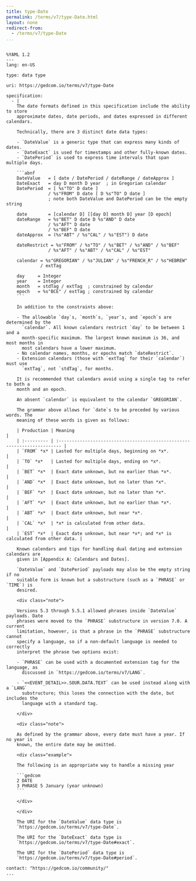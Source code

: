 ```yaml
---
title: type-Date
permalink: /terms/v7/type-Date.html
layout: none
redirect-from:
  - /terms/v7/type-Date
...
```


```

%YAML 1.2
---
lang: en-US

type: data type

uri: https://gedcom.io/terms/v7/type-Date

specification:
  - |
    The date formats defined in this specification include the ability to store
    approximate dates, date periods, and dates expressed in different calendars.
    
    Technically, there are 3 distinct date data types:
    
    - `DateValue` is a generic type that can express many kinds of dates.
    - `DateExact` is used for timestamps and other fully-known dates.
    - `DatePeriod` is used to express time intervals that span multiple days.
    
    ```abnf
    DateValue   = [ date / DatePeriod / dateRange / dateApprox ]
    DateExact   = day D month D year  ; in Gregorian calendar
    DatePeriod  = [ %s"TO" D date ]
                / %s"FROM" D date [ D %s"TO" D date ]
                ; note both DateValue and DatePeriod can be the empty string
    
    date        = [calendar D] [[day D] month D] year [D epoch]
    dateRange   = %s"BET" D date D %s"AND" D date
                / %s"AFT" D date
                / %s"BEF" D date
    dateApprox  = (%s"ABT" / %s"CAL" / %s"EST") D date
    
    dateRestrict = %s"FROM" / %s"TO" / %s"BET" / %s"AND" / %s"BEF"
                / %s"AFT" / %s"ABT" / %s"CAL" / %s"EST"
    
    calendar = %s"GREGORIAN" / %s"JULIAN" / %s"FRENCH_R" / %s"HEBREW"
             / extTag
    
    day     = Integer
    year    = Integer
    month   = stdTag / extTag  ; constrained by calendar
    epoch   = %s"BCE" / extTag ; constrained by calendar
    ```
    
    In addition to the constraints above:
    
    - The allowable `day`s, `month`s, `year`s, and `epoch`s are determined by the
      `calendar`. All known calendars restrict `day` to be between 1 and a
      month-specific maximum. The largest known maximum is 36, and most months in
      most calendars have a lower maximum.
    - No calendar names, months, or epochs match `dateRestrict`.
    - Extension calendars (those with `extTag` for their `calendar`) must use
      `extTag`, not `stdTag`, for months.
    
    It is recommended that calendars avoid using a single tag to refer to both a
    month and an epoch.
    
    An absent `calendar` is equivalent to the calendar `GREGORIAN`.
    
    The grammar above allows for `date`s to be preceded by various words. The
    meaning of these words is given as follows:
    
    | Production | Meaning                                                                  |
    | :--------- | :----------------------------------------------------------------------- |
    | `FROM` *x* | Lasted for multiple days, beginning on *x*.                              |
    | `TO` *x*   | Lasted for multiple days, ending on *x*.                                 |
    | `BET` *x*  | Exact date unknown, but no earlier than *x*.                             |
    | `AND` *x*  | Exact date unknown, but no later than *x*.                               |
    | `BEF` *x*  | Exact date unknown, but no later than *x*.                               |
    | `AFT` *x*  | Exact date unknown, but no earlier than *x*.                             |
    | `ABT` *x*  | Exact date unknown, but near *x*.                                        |
    | `CAL` *x*  | *x* is calculated from other data.                                       |
    | `EST` *x*  | Exact date unknown, but near *x*; and *x* is calculated from other data. |
    
    Known calendars and tips for handling dual dating and extension calendars are
    given in [Appendix A: Calendars and Dates].
    
    `DateValue` and `DatePeriod` payloads may also be the empty string if no
    suitable form is known but a substructure (such as a `PHRASE` or `TIME`) is
    desired.
    
    <div class="note">
    
    Versions 5.3 through 5.5.1 allowed phrases inside `DateValue` payloads. Date
    phrases were moved to the `PHRASE` substructure in version 7.0. A current
    limitation, however, is that a phrase in the `PHRASE` substructure cannot
    specify a language, so if a non-default language is needed to correctly
    interpret the phrase two options exist:
    
    - `PHRASE` can be used with a documented extension tag for the language, as
      discussed in `https://gedcom.io/terms/v7/LANG`.
    
    - `<<EVENT_DETAIL>>.SOUR.DATA.TEXT` can be used instead along with a `LANG`
      substructure; this loses the connection with the date, but includes the
      language with a standard tag.
    
    </div>
    
    <div class="note">
    
    As defined by the grammar above, every date must have a year. If no year is
    known, the entire date may be omitted.
    
    <div class="example">
    
    The following is an appropriate way to handle a missing year
    
    ```gedcom
    2 DATE
    3 PHRASE 5 January (year unknown)
    ```
    
    </div>
    
    </div>
    
    The URI for the `DateValue` data type is
    `https://gedcom.io/terms/v7/type-Date`.
    
    The URI for the `DateExact` data type is
    `https://gedcom.io/terms/v7/type-Date#exact`.
    
    The URI for the `DatePeriod` data type is
    `https://gedcom.io/terms/v7/type-Date#period`.

contact: "https://gedcom.io/community/"
...

```
